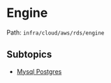 # Engine

Path: `infra/cloud/aws/rds/engine`

## Subtopics
- [Mysql Postgres](./mysql_postgres/README.md)
